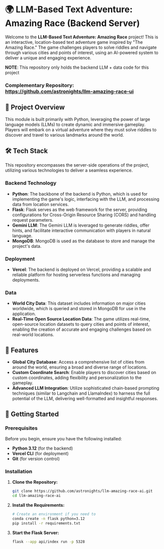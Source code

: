 # 🌍 LLM-Based Text Adventure: Amazing Race (Backend Server)

Welcome to the **LLM-Based Text Adventure: Amazing Race** project! This is an interactive, location-based text adventure game inspired by "The Amazing Race." The game challenges players to solve riddles and navigate through various cities and points of interest, using an AI-powered system to deliver a unique and engaging experience.

**NOTE**: This repository only holds the backend LLM + data code for this project

### Complementary Repository: https://github.com/astronights/llm-amazing-race-ui

## 🎯 Project Overview

This module is built primarily with Python, leveraging the power of large language models (LLMs) to create dynamic and immersive gameplay. Players will embark on a virtual adventure where they must solve riddles to discover and travel to various landmarks around the world.

## 🛠️ Tech Stack

This repository encompasses the server-side operations of the project, utilizing various technologies to deliver a seamless experience.

### Backend Technology

- **Python**: The backbone of the backend is Python, which is used for implementing the game's logic, interfacing with the LLM, and processing data from location services.
- **Flask**: Flask serves as the web framework for the server, providing configurations for Cross-Origin Resource Sharing (CORS) and handling request parameters.
- **Gemini LLM**: The Gemini LLM is leveraged to generate riddles, offer hints, and facilitate interactive communication with players in natural language.
- **MongoDB**: MongoDB is used as the database to store and manage the project's data.

### Deployment

- **Vercel**: The backend is deployed on Vercel, providing a scalable and reliable platform for hosting serverless functions and managing deployments.

### Data

- **World City Data**: This dataset includes information on major cities worldwide, which is queried and stored in MongoDB for use in the application.
- **Real-Time Open Source Location Data**: The game utilizes real-time, open-source location datasets to query cities and points of interest, enabling the creation of accurate and engaging challenges based on real-world locations.


## 🌟 Features

- **Global City Database**: Access a comprehensive list of cities from around the world, ensuring a broad and diverse range of locations.
- **Custom Coordinate Search**: Enable players to discover cities based on custom coordinates, adding flexibility and personalization to the gameplay.
- **Advanced LLM Integration**: Utilize sophisticated chain-based prompting techniques (similar to Langchain and LlamaIndex) to harness the full potential of the LLM, delivering well-formatted and insightful responses.

## 🚀 Getting Started

### **Prerequisites**

Before you begin, ensure you have the following installed:

- **Python 3.12** (for the backend)
- **Vercel CLI** (for deployment)
- **Git** (for version control)

### **Installation**

1. **Clone the Repository:**

   ```bash
   git clone https://github.com/astronights/llm-amazing-race-ai.git
   cd llm-amazing-race-ai
   ```

2. **Install the Requirements:**

   ```bash
   # Create an environment if you need to
   conda create -n flask python=3.12
   pip install -r requirements.txt
   ```

3. **Start the Flask Server:**

   ```bash
   flask --app api/index run -p 5328
   ```